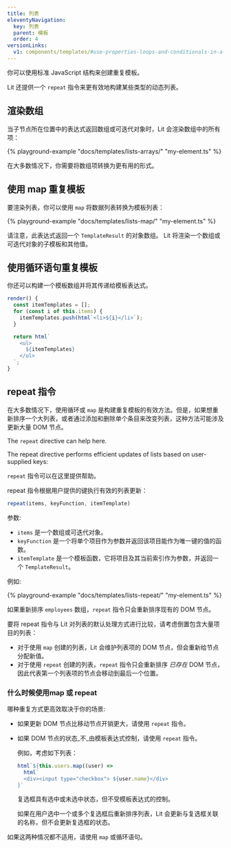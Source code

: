 ```yaml
---
title: 列表
eleventyNavigation:
  key: 列表
  parent: 模板
  order: 4
versionLinks:
  v1: components/templates/#use-properties-loops-and-conditionals-in-a-template
---
```


你可以使用标准 JavaScript 结构来创建重复模板。

Lit 还提供一个 `repeat` 指令来更有效地构建某些类型的动态列表。

## 渲染数组

当子节点所在位置中的表达式返回数组或可迭代对象时，Lit 会渲染数组中的所有项：

{% playground-example "docs/templates/lists-arrays/" "my-element.ts" %}

在大多数情况下，你需要将数组项转换为更有用的形式。

##  使用 map 重复模板

要渲染列表，你可以使用 `map` 将数据列表转换为模板列表：

{% playground-example "docs/templates/lists-map/" "my-element.ts" %}

请注意，此表达式返回一个 `TemplateResult` 的对象数组。 Lit 将渲染一个数组或可迭代对象的子模板和其他值。

## 使用循环语句重复模板

你还可以构建一个模板数组并将其传递给模板表达式。

```ts
render() {
  const itemTemplates = [];
  for (const i of this.items) {
    itemTemplates.push(html`<li>${i}</li>`);
  }

  return html`
    <ul>
      ${itemTemplates}
    </ul>
  `;
}
```

## repeat 指令

在大多数情况下，使用循环或 `map` 是构建重复模板的有效方法。但是，如果想重新排序一个大列表，或者通过添加和删除单个条目来改变列表，这种方法可能涉及更新大量 DOM 节点。

The `repeat` directive can help here.

The repeat directive performs efficient updates of lists based on user-supplied keys:

`repeat` 指令可以在这里提供帮助。

repeat 指令根据用户提供的键执行有效的列表更新：

```ts
repeat(items, keyFunction, itemTemplate)
```

参数:

*   `items` 是一个数组或可迭代对象。
*   `keyFunction` 是一个将单个项目作为参数并返回该项目能作为唯一键的值的函数。
*   `itemTemplate` 是一个模板函数，它将项目及其当前索引作为参数，并返回一个 `TemplateResult`。

例如:

{% playground-example "docs/templates/lists-repeat/" "my-element.ts" %}

如果重新排序 `employees` 数组，`repeat` 指令只会重新排序现有的 DOM 节点。

要将 repeat 指令与 Lit 对列表的默认处理方式进行比较，请考虑倒置包含大量项目的列表：

*   对于使用 `map` 创建的列表，Lit 会维护列表项的 DOM 节点，但会重新给节点分配新值。
*   对于使用 `repeat` 创建的列表，`repeat` 指令只会重新排序 _已存在_ DOM 节点，因此代表第一个列表项的节点会移动到最后一个位置。


### 什么时候使用map 或 repeat

哪种重复方式更高效取决于你的场景:

*   如果更新 DOM 节点比移动节点开销更大，请使用 `repeat` 指令。

*   如果 DOM 节点的状态_不_由模板表达式控制，请使用 `repeat` 指令。

    例如，考虑如下列表：

    ```js
    html`${this.users.map((user) =>
      html`
      <div><input type="checkbox"> ${user.name}</div>
    }`
    ```

    复选框具有选中或未选中状态，但不受模板表达式的控制。

    如果在用户选中一个或多个复选框后重新排序列表，Lit 会更新与复选框关联的名称，但不会更新复选框的状态。

 如果这两种情况都不适用，请使用 `map` 或循环语句。

